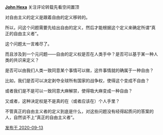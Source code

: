 [**John Hexa**](https://www.zhihu.com/people/mcbig)
关注评论转载先看空间置顶
>
对自由主义的定义是跟着自由的定义移转的。  
  >
所以，问这个问题需要先给出自由的定义，然后才能根据这个定义来确定所谓“真正的自由主义者”。  
  >
这个问题太一言难尽了。  
  >
而且涉及到一个元问题——自由的定义权是否在人类手中？是否可以基于某一种人类的共识来定义？  
  >
是否可以由我们人类一致同意某个事情可以做，这件事情就的确属于一种自由？  
  >
比如，我们是否可以决定剥夺全球所有国家的战争权，使得这个变成不自由？  
  >
或者我们是不是可以一致同意大麻解禁，使得吸大麻变成一种自由？  
  >
又或者，这种决定权是不是真的在（或者应该在）个人手里？  
  >
不管真正的自由主义者的定义到底是什么，对这些问题没有经得起质问的答案的人，自然谈不上“真正的自由主义者”。

[发布于 2020-09-13](https://www.zhihu.com/pin/1288440392607297536)

